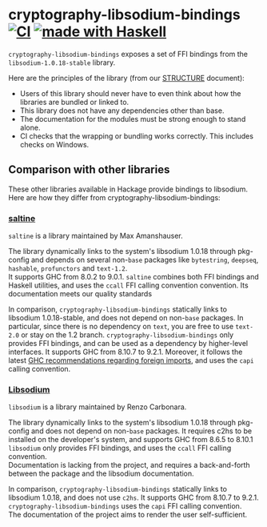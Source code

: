 # cryptography-libsodium-bindings [![CI](https://github.com/haskell-cryptography/cryptography-libsodium-bindings/actions/workflows/ci.yml/badge.svg)](https://github.com/haskell-cryptography/cryptography-libsodium-bindings/actions/workflows/ci.yml) [![made with Haskell](https://img.shields.io/badge/Made%20in-Haskell-%235e5086?logo=haskell&style=flat-square)](https://haskell.org)

`cryptography-libsodium-bindings` exposes a set of FFI bindings from the `libsodium-1.0.18-stable` library.

Here are the principles of the library (from our [STRUCTURE](https://github.com/haskell-cryptography/governance/blob/main/STRUCTURE.md) document):

  * Users of this library should never have to even think about how the libraries are bundled or linked to.
  * This library does not have any dependencies other than base. 
  * The documentation for the modules must be strong enough to stand alone.
  * CI checks that the wrapping or bundling works correctly. This includes checks on Windows.

## Comparison with other libraries

These other libraries available in Hackage provide bindings to libsodium. Here are how they differ from cryptography-libsodium-bindings:

### [saltine](https://hackage.haskell.org/package/saltine)

`saltine` is a library maintained by Max Amanshauser.  

The library dynamically links to the system's libsodium 1.0.18 through pkg-config and depends on 
several non-`base` packages like `bytestring`, `deepseq`, `hashable`, `profunctors` and `text-1.2`.  
It supports GHC from 8.0.2 to 9.0.1.
`saltine` combines both FFI bindings and Haskell utilities, and uses the `ccall` FFI calling convention convention.
Its documentation meets our quality standards

In comparison, `cryptography-libsodium-bindings` statically links to libsodium 1.0.18-stable, and does not depend on non-`base` packages.
In particular, since there is no dependency on `text`, you are free to use `text-2.0` or stay on the 1.2 branch.
`cryptography-libsodium-bindings` only provides FFI bindings, and can be used as a dependency by higher-level interfaces.
It supports GHC from 8.10.7 to 9.2.1.
Moreover, it follows the latest
[GHC recommendations regarding foreign imports](https://www.haskell.org/ghc/blog/20210709-capi-usage.html#recommendations),
and uses the `capi` calling convention.

### [Libsodium](https://hackage.haskell.org/package/libsodium)

`libsodium` is  a library maintained by Renzo Carbonara.  

The library dynamically links to the system's libsodium 1.0.18 through pkg-config and does not depend on non-`base` packages.
It requires c2hs to be installed on the developer's system, and supports GHC from 8.6.5 to 8.10.1
`libsodium` only provides FFI bindings, and uses the `ccall` FFI calling convention.  
Documentation is lacking from the project, and requires a back-and-forth between the package and the libsodium documentation.

In comparison, `cryptography-libsodium-bindings` statically links to libsodium 1.0.18, and does not use `c2hs`.
It supports GHC from 8.10.7 to 9.2.1.
`cryptography-libsodium-bindings` uses the `capi` FFI calling convention.  
The documentation of the project aims to render the user self-sufficient.
